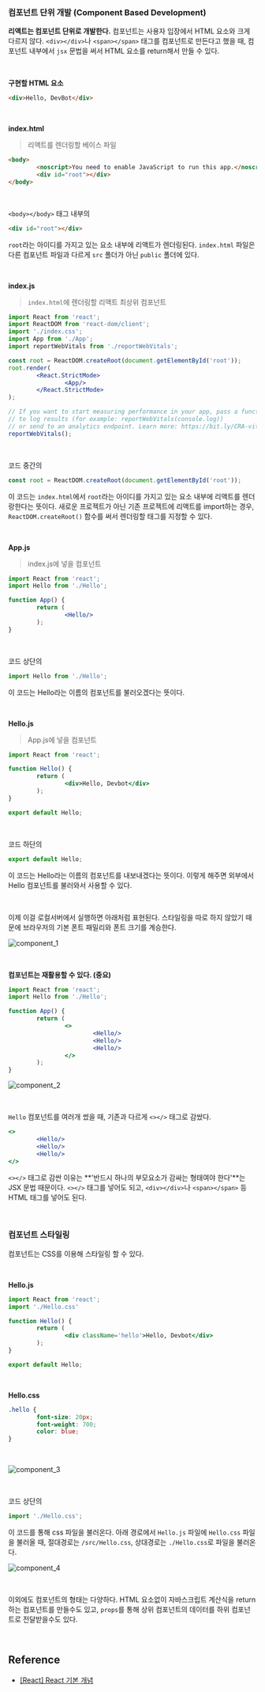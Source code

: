 ### 컴포넌트 단위 개발 (Component Based Development)

**리액트는 컴포넌트 단위로 개발한다.** 컴포넌트는 사용자 입장에서 HTML 요소와 크게 다르지 않다. `<div></div>`나 `<span></span>` 태그를 컴포넌트로 만든다고 했을 때, 컴포넌트 내부에서 `jsx` 문법을 써서 HTML 요소를 return해서 만들 수 있다.

&nbsp;

**구현할 HTML 요소**

```html
<div>Hello, DevBot</div>
```

&nbsp;

**index.html**

> 리액트를 렌더링할 베이스 파일

```html
<body>
        <noscript>You need to enable JavaScript to run this app.</noscript>
        <div id="root"></div>
</body>
```

&nbsp;

`<body></body>` 태그 내부의

```html
<div id="root"></div>
```

`root`라는 아이디를 가지고 있는 요소 내부에 리액트가 렌더링된다. `index.html` 파일은 다른 컴포넌트 파일과 다르게 `src` 폴더가 아닌 `public` 폴더에 있다.

&nbsp;

**index.js**

> `index.html`에 렌더링할 리액트 최상위 컴포넌트

```jsx
import React from 'react';
import ReactDOM from 'react-dom/client';
import './index.css';
import App from './App';
import reportWebVitals from './reportWebVitals';

const root = ReactDOM.createRoot(document.getElementById('root'));
root.render(
        <React.StrictMode>
                <App/>
        </React.StrictMode>
);

// If you want to start measuring performance in your app, pass a function
// to log results (for example: reportWebVitals(console.log))
// or send to an analytics endpoint. Learn more: https://bit.ly/CRA-vitals
reportWebVitals();
```

&nbsp;

코드 중간의

```jsx
const root = ReactDOM.createRoot(document.getElementById('root'));
```

이 코드는 `index.html`에서 `root`라는 아이디를 가지고 있는 요소 내부에 리액트를 렌더랑한다는 뜻이다. 새로운 프로젝트가 아닌 기존 프로젝트에 리액트를 import하는 경우, `ReactDOM.createRoot()` 함수를 써서 렌더링할 태그를 지정할 수 있다.

&nbsp;

**App.js**

> index.js에 넣을 컴포넌트

```jsx
import React from 'react';
import Hello from './Hello';

function App() {
        return (
                <Hello/>
        );
}
```

&nbsp;

코드 상단의

```jsx
import Hello from './Hello';
```

이 코드는 Hello라는 이름의 컴포넌트를 불러오겠다는 뜻이다.

&nbsp;

**Hello.js**

> App.js에 넣을 컴포넌트

```jsx
import React from 'react';

function Hello() {
        return (
                <div>Hello, Devbot</div>
        );
}

export default Hello;
```

&nbsp;

코드 하단의

```jsx
export default Hello;
```

이 코드는 Hello라는 이름의 컴포넌트를 내보내겠다는 뜻이다. 이렇게 해주면 외부에서 Hello 컴포넌트를 불러와서 사용할 수 있다.

&nbsp;

이제 이걸 로컬서버에서 실행하면 아래처럼 표현된다. 스타일링을 따로 하지 않았기 때문에 브라우저의 기본 폰트 패밀리와 폰트 크기를 계승한다.

![component_1](/images/component_1.png)

&nbsp;

**컴포넌트는 재활용할 수 있다. (중요)**

```jsx
import React from 'react';
import Hello from './Hello';

function App() {
        return (
                <>
                        <Hello/>
                        <Hello/>
                        <Hello/>
                </>
        );
}
```

![component_2](/images/component_2.png)

&nbsp;

`Hello` 컴포넌트를 여러개 썼을 때, 기존과 다르게 `<></>` 태그로 감쌌다.

```jsx
<>
        <Hello/>
        <Hello/>
        <Hello/>
</>
```

`<></>` 태그로 감싼 이유는 **'반드시 하나의 부모요소가 감싸는 형태여야 한다'**는 JSX 문법 때문이다. `<></>` 태그를 넣어도 되고, `<div></div>`나 `<span></span>` 등 HTML 태그를 넣어도 된다.

&nbsp;

### 컴포넌트 스타일링

컴포넌트는 CSS를 이용해 스타일링 할 수 있다.

&nbsp;

**Hello.js**

```jsx
import React from 'react';
import './Hello.css'

function Hello() {
        return (
                <div className='hello'>Hello, Devbot</div>
        );
}

export default Hello;
```

&nbsp;

**Hello.css**

```css
.hello {
        font-size: 20px;
        font-weight: 700;
        color: blue;
}
```

&nbsp;

![component_3](/images/component_3.png)

&nbsp;

코드 상단의

```jsx
import './Hello.css';
```

이 코드를 통해 css 파일을 불러온다. 아래 경로에서 `Hello.js` 파일에 `Hello.css` 파일을 불러올 때, 절대경로는 `/src/Hello.css`, 상대경로는 `./Hello.css`로 파일을 불러온다.

![component_4](/images/component_4.png)

&nbsp;

이외에도 컴포넌트의 형태는 다양하다. HTML 요소없이 자바스크립트 계산식을 return하는 컴포넌트를 만들수도 있고, `props`를 통해 상위 컴포넌트의 데이터를 하위 컴포넌트로 전달받을수도 있다.

&nbsp;

## Reference

- [[React] React 기본 개념](https://velog.io/@kim-jaemin420/React-%EA%B8%B0%EB%B3%B8-%EA%B0%9C%EB%85%90)

&nbsp;